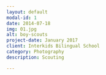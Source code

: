 ```yaml
---
layout: default
modal-id: 1
date: 2014-07-18
img: 01.jpg
alt: boy-scouts
project-date: January 2017
client: Interkids Bilingual School
category: Photography
description: Scouting

---
```

